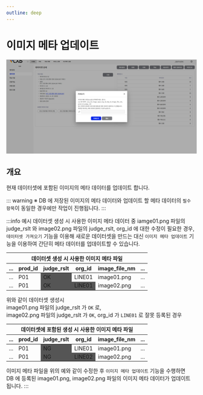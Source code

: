 ```yaml
---
outline: deep
---
```


# 이미지 메타 업데이트

![이미지 메타 없데이트](/public/ko/data/dataset-update-meta.png)


## 개요
현재 데이터셋에 포함된 이미지의 메타 데이터를 업데이트 합니다.

::: warning
※ DB 에 저장된 이미지의 메타 데이터와 업데이트 할 메타 데이터의 `필수 항목`이 동일한 경우에만 작업이 진행됩니다.
:::

:::info 예시
데이터셋 생성 시 사용한 이미지 메타 데이터 중 iamge01.png 파일의 judge_rslt 와 image02.png 파일의 judge_rslt, org_id 에 대한 수정이 필요한 경우,  
`데이터셋 가져오기` 기능을 이용해 새로운 데이터셋을 만드는 대신 `이미지 메타 업데이트` 기능을 이용하여 간단히 메타 데이터를 업데이트할 수 있습니다.

<style type="text/css">
.bg-noti {background-color:#555555; }
</style>
<table>
  <thead>
    <tr>
      <th colspan="6" style="text-align: center;">데이터셋 생성 시 사용한 이미지 메타 파일</th>
    </tr>
    <tr>
      <th>...</th>
      <th>prod_id</th>
      <th>judge_rslt</th>
      <th>org_id</th>
      <th>image_file_nm</th>
      <th>...</th>
    </tr>
  </thead>
  <tbody>
    <tr>
      <td>...</td>
      <td>P01</td>
      <td class="bg-noti">OK</td>
      <td>LINE01</td>
      <td>image01.png</td>
      <td>...</td>
    </tr>
    <tr>
      <td>...</td>
      <td>P01</td>
      <td class="bg-noti">OK</td>
      <td class="bg-noti">LINE01</td>
      <td>image02.png</td>
      <td>...</td>
    </tr>
  </tbody>
</table>

위와 같이 데이터셋 생성시  
image01.png 파일의 judge_rslt 가 `OK` 로,  
image02.png 파일의 judge_rslt 가 `OK`, org_id 가 `LINE01` 로 잘못 등록된 경우  

<table>
  <thead>
    <tr>
      <th colspan="6" style="text-align: center;">데이터셋에 포함된 생성 시 사용한 이미지 메타 파일</th>
    </tr>
    <tr>
      <th>...</th>
      <th>prod_id</th>
      <th>judge_rslt</th>
      <th>org_id</th>
      <th>image_file_nm</th>
      <th>...</th>
    </tr>
  </thead>
  <tbody>
    <tr>
      <td>...</td>
      <td>P01</td>
      <td class="bg-noti">NG</td>
      <td>LINE01</td>
      <td>image01.png</td>
      <td>...</td>
    </tr>
    <tr>
      <td>...</td>
      <td>P01</td>
      <td class="bg-noti">NG</td>
      <td class="bg-noti">LINE02</td>
      <td>image02.png</td>
      <td>...</td>
    </tr>
  </tbody>
</table>

이미지 메타 파일을 위의 예와 같이 수정한 후 `이미지 메타 업데이트` 기능을 수행하면  
DB 에 등록된 image01.png, image02.png 파일의 이미지 메타 데이터가 업데이트 됩니다.
:::

